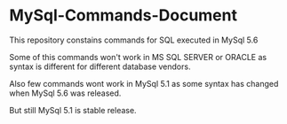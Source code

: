 MySql-Commands-Document
=======================

This repository constains commands for SQL executed in MySql 5.6

Some of this commands won't work in MS SQL SERVER or ORACLE as syntax is different for different database vendors.

Also few commands wont work in MySql 5.1 as some syntax has changed when MySql 5.6 was released.

But still MySql 5.1 is stable release.
